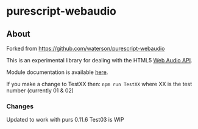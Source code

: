 # purescript-webaudio

## About
Forked from https://github.com/waterson/purescript-webaudio

This is an experimental library for dealing with the HTML5 [Web Audio
API](https://dvcs.w3.org/hg/audio/raw-file/tip/webaudio/specification.html).

Module documentation is available [here](API.md).

If you make a change to TestXX then:
`npm run TestXX` where XX is the test number (currently 01 & 02)

### Changes
Updated to work with purs 0.11.6
Test03 is WIP
